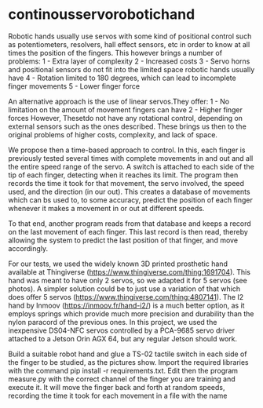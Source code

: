 # continousservorobotichand
Robotic hands usually use servos with some kind of positional control such as potentiometers, resolvers, hall effect sensors, etc in order to know at all times the position of the fingers. This however brings a number of problems:
1 - Extra layer of complexity
2 - Increased costs
3 - Servo horns and positional sensors do not fit into the limited space robotic hands usually have
4 - Rotation limited to 180 degrees, which can lead to incomplete finger movements
5 - Lower finger force

An alternative approach is the use of linear servos.They offer:
1 - No limitation on the amount of movement fingers can have
2 - Higher finger forces
However, Thesetdo not have any rotational control, depending on external sensors such as the ones described. These brings us then to the original problems of higher costs, complexity, and lack of space.

We propose then a time-based approach to control. In this, each finger is previously tested several times with complete movements in and out and all the entire speed range of the servo. A switch is attached to each side of the tip of each finger, detecting when it reaches its limit. The program then records the time it took for that movement, the servo involved, the speed used, and the direction (in our out). This creates a database of movements which can bs used to, to some accuracy, predict the position of each finger whenever it makes a movement in or out at different speeds. 

To that end, another program reads from that database and keeps a record on the last movement of each finger. This last record is then read, thereby allowing the system to predict the last position of that finger, and move accordingly.

For our tests, we used the widely known 3D printed prosthetic hand available at Thingiverse (https://www.thingiverse.com/thing:1691704). This hand was meant to have only 2 servos, so we adapted it for 5 servos (see photos). A simpler solution could be to just use a variation of that which does offer 5 servos (https://www.thingiverse.com/thing:4807141). The I2 hand by Inmoov (https://inmoov.fr/hand-i2/) is a much better option, as it employs springs which provide much more precision and durability than the nylon paracord of the previous ones. In this project, we used the inexpensive DS04-NFC servos controlled by a PCA-9685 servo driver attached to a Jetson Orin AGX 64, but any regular Jetson should work.

Build a suitable robot hand and glue a TS-02 tactile switch in each side of the finger to be studied, as the pictures show. Import the required libraries with the command pip install -r requirements.txt. Edit then the program measure.py with the correct channel of the finger you are training and execute it. It will move the finger back and forth at random speeds, recording the time it took for each movement in a file with the name 
